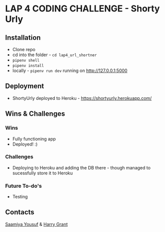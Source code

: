 # LAP 4 CODING CHALLENGE - Shorty Urly

## Installation
* Clone repo
* cd into the folder - `cd lap4_url_shortner`
* `pipenv shell`
* `pipenv install`
* locally - `pipenv run dev` running on http://127.0.0.1:5000 

## Deployment
* ShortyUrly deployed to Heroku - https://shortyurly.herokuapp.com/

## Wins & Challenges

### Wins
* Fully functioning app
* Deployed! :) 

### Challenges
* Deploying to Heroku and adding the DB there - though managed to sucessfully store it to Heroku

### Future To-do's
* Testing

## Contacts

[Saamiya Yousuf](https://github.com/saamiya96) & 
[Harry Grant](https://github.com/harryg15)
